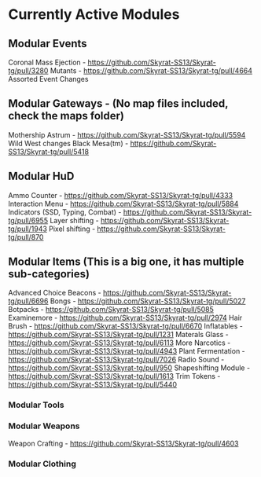 # Currently Active Modules
## Modular Events
Coronal Mass Ejection - https://github.com/Skyrat-SS13/Skyrat-tg/pull/3280
Mutants - https://github.com/Skyrat-SS13/Skyrat-tg/pull/4664
Assorted Event Changes
## Modular Gateways - (No map files included, check the maps folder)
Mothership Astrum - https://github.com/Skyrat-SS13/Skyrat-tg/pull/5594
Wild West changes
Black Mesa(tm) - https://github.com/Skyrat-SS13/Skyrat-tg/pull/5418
## Modular HuD
Ammo Counter - https://github.com/Skyrat-SS13/Skyrat-tg/pull/4333
Interaction Menu - https://github.com/Skyrat-SS13/Skyrat-tg/pull/5884
Indicators (SSD, Typing, Combat) - https://github.com/Skyrat-SS13/Skyrat-tg/pull/6955
Layer shifting - https://github.com/Skyrat-SS13/Skyrat-tg/pull/1943
Pixel shifting - https://github.com/Skyrat-SS13/Skyrat-tg/pull/870
## Modular Items (This is a big one, it has multiple sub-categories)
Advanced Choice Beacons - https://github.com/Skyrat-SS13/Skyrat-tg/pull/6696
Bongs - https://github.com/Skyrat-SS13/Skyrat-tg/pull/5027
Botpacks - https://github.com/Skyrat-SS13/Skyrat-tg/pull/5085
Examinemore - https://github.com/Skyrat-SS13/Skyrat-tg/pull/2974
Hair Brush - https://github.com/Skyrat-SS13/Skyrat-tg/pull/6670
Inflatables - https://github.com/Skyrat-SS13/Skyrat-tg/pull/1231
Materals Glass - https://github.com/Skyrat-SS13/Skyrat-tg/pull/6113
More Narcotics - https://github.com/Skyrat-SS13/Skyrat-tg/pull/4943
Plant Fermentation - https://github.com/Skyrat-SS13/Skyrat-tg/pull/7026
Radio Sound - https://github.com/Skyrat-SS13/Skyrat-tg/pull/950
Shapeshifting Module - https://github.com/Skyrat-SS13/Skyrat-tg/pull/1613
Trim Tokens - https://github.com/Skyrat-SS13/Skyrat-tg/pull/5440
### Modular Tools

### Modular Weapons
Weapon Crafting - https://github.com/Skyrat-SS13/Skyrat-tg/pull/4603
### Modular Clothing
